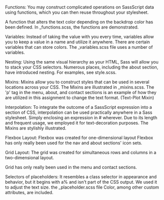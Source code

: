 

Functions: 
You may construct complicated operations on SassScript data using functions, which you can then reuse throughout your stylesheet.

A function that alters the text color depending on the backdrop color has been defined.
In _functions.scss, the functions are demonstrated. 

Variables: Instead of taking the value with you every time, variables allow you to keep a value in a name and utilize it anywhere.
There are certain variables that can store colors.
The _variables.scss file uses a number of variables. 

Nesting:
Using the same visual hierarchy as your HTML, Sass will allow you to stack your CSS selectors.
Numerous places, including the about section, have introduced nesting.
For examples, see style.scss. 

Mixins: Mixins allow you to construct styles that can be used in several locations across your CSS.
The Mixins are illustrated in _mixins.scss.
The 'p' tag in the menu, about, and contact sections is an example of how they are utilized in this assignment to change the text format.
(Text-Plot Mixin)

Interpolation: To integrate the outcome of a SassScript expression into a section of CSS, interpolation can be used practically anywhere in a Sass stylesheet.
Simply enclosing an expression in # wherever.
Due to its length and frequent usage, we employed it for text-decoration purposes.
The Mixins are stylishly illustrated.

Flexbox Layout: Flexbox was created for one-dimensional layout
Flexbox has only really been used for the nav and about sections' icon sets. 

Grid Layout: The grid was created for simultaneous rows and columns in a two-dimensional layout.

Grid has only really been used in the menu and contact sections.


Selectors of placeholders:
It resembles a class selector in appearance and behavior, but it begins with a% and isn't part of the CSS output.
We used it to adjust the text size.
the _placeholder.scss file
Color, among other custom attributes, are included.

